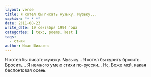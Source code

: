 ```yaml
---
layout: verse
title: Я хотел бы писать музыку. Музыку...
caption: "* * *"
date: 2011-08-23
write_date: 19 сентября 1994 года
categories: [ text, poems, best ]
tags:
  - стихи
author: Иван Шихалев
---
```

Я хотел бы писать музыку. Музыку...
Я хотел бы курить бросить. Бросить...
Я немного умею стихи по-русски...
Но, Боже мой, какая беспонтовая осень.
